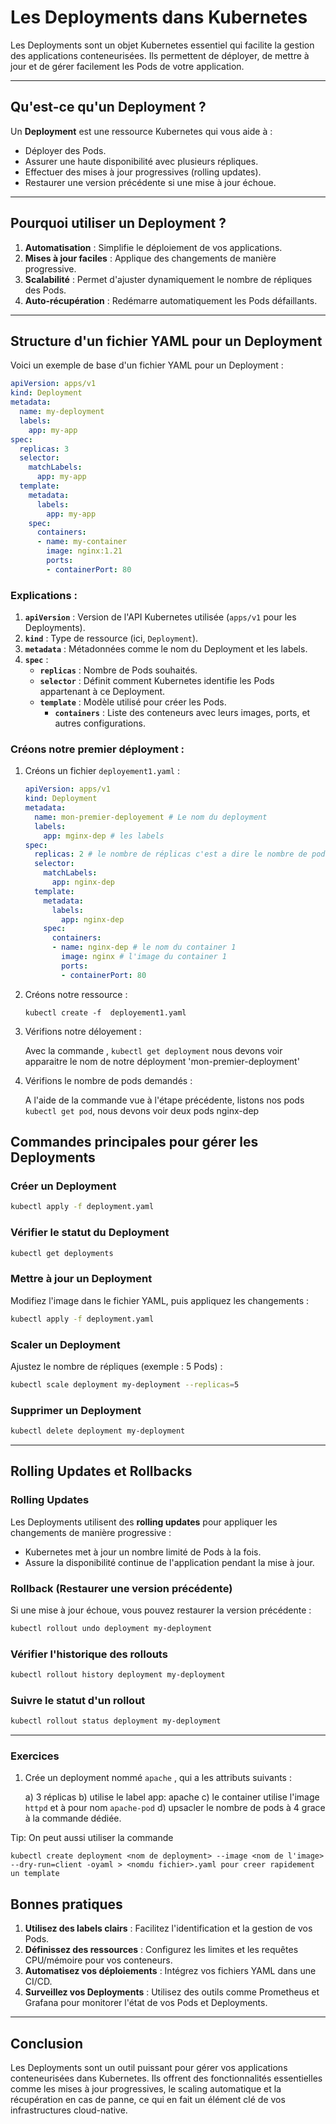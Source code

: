 # Les Deployments dans Kubernetes

Les Deployments sont un objet Kubernetes essentiel qui facilite la gestion des applications conteneurisées. Ils permettent de déployer, de mettre à jour et de gérer facilement les Pods de votre application.

---

## Qu'est-ce qu'un Deployment ?

Un **Deployment** est une ressource Kubernetes qui vous aide à :

- Déployer des Pods.
- Assurer une haute disponibilité avec plusieurs répliques.
- Effectuer des mises à jour progressives (rolling updates).
- Restaurer une version précédente si une mise à jour échoue.

---

## Pourquoi utiliser un Deployment ?

1. **Automatisation** : Simplifie le déploiement de vos applications.
2. **Mises à jour faciles** : Applique des changements de manière progressive.
3. **Scalabilité** : Permet d'ajuster dynamiquement le nombre de répliques des Pods.
4. **Auto-récupération** : Redémarre automatiquement les Pods défaillants.

---

## Structure d'un fichier YAML pour un Deployment

Voici un exemple de base d'un fichier YAML pour un Deployment :

```yaml
apiVersion: apps/v1
kind: Deployment
metadata:
  name: my-deployment
  labels:
    app: my-app
spec:
  replicas: 3
  selector:
    matchLabels:
      app: my-app
  template:
    metadata:
      labels:
        app: my-app
    spec:
      containers:
      - name: my-container
        image: nginx:1.21
        ports:
        - containerPort: 80
```

### Explications :

1. **`apiVersion`** : Version de l'API Kubernetes utilisée (`apps/v1` pour les Deployments).
2. **`kind`** : Type de ressource (ici, `Deployment`).
3. **`metadata`** : Métadonnées comme le nom du Deployment et les labels.
4. **`spec`** :
   - **`replicas`** : Nombre de Pods souhaités.
   - **`selector`** : Définit comment Kubernetes identifie les Pods appartenant à ce Deployment.
   - **`template`** : Modèle utilisé pour créer les Pods.
     - **`containers`** : Liste des conteneurs avec leurs images, ports, et autres configurations.



### Créons notre premier déployment :

1. Créons un fichier `deployement1.yaml` :

    ```yaml
    apiVersion: apps/v1
    kind: Deployment
    metadata:
      name: mon-premier-deployement # Le nom du deployment
      labels:
        app: mginx-dep # les labels
    spec:
      replicas: 2 # le nombre de réplicas c'est a dire le nombre de pod que l'on souhaite
      selector:
        matchLabels:
          app: nginx-dep 
      template:
        metadata:
          labels:
            app: nginx-dep
        spec:
          containers:
          - name: nginx-dep # le nom du container 1
            image: nginx # l'image du container 1
            ports:
            - containerPort: 80
    ```

2. Créons notre ressource :

   `kubectl create -f  deployement1.yaml`

3. Vérifions notre déloyement :

    Avec la commande ,
    `kubectl get deployment` nous devons voir apparaitre le nom de notre déployment 'mon-premier-deployment'

4. Vérifions le nombre de pods demandés : 

    A l'aide de la commande vue à l'étape précédente, listons nos pods
    `kubectl get pod`, nous devons voir deux pods nginx-dep

## Commandes principales pour gérer les Deployments

### Créer un Deployment
```bash
kubectl apply -f deployment.yaml
```

### Vérifier le statut du Deployment
```bash
kubectl get deployments
```

### Mettre à jour un Deployment
Modifiez l'image dans le fichier YAML, puis appliquez les changements :
```bash
kubectl apply -f deployment.yaml
```

### Scaler un Deployment
Ajustez le nombre de répliques (exemple : 5 Pods) :
```bash
kubectl scale deployment my-deployment --replicas=5
```

### Supprimer un Deployment
```bash
kubectl delete deployment my-deployment
```

---

## Rolling Updates et Rollbacks

### Rolling Updates

Les Deployments utilisent des **rolling updates** pour appliquer les changements de manière progressive :
- Kubernetes met à jour un nombre limité de Pods à la fois.
- Assure la disponibilité continue de l'application pendant la mise à jour.

### Rollback (Restaurer une version précédente)

Si une mise à jour échoue, vous pouvez restaurer la version précédente :
```bash
kubectl rollout undo deployment my-deployment
```

### Vérifier l'historique des rollouts
```bash
kubectl rollout history deployment my-deployment
```

### Suivre le statut d'un rollout
```bash
kubectl rollout status deployment my-deployment
```

---

### Exercices

1. Crée un deployment nommé `apache` , qui a les attributs suivants :
 
    a) 3 réplicas
    b) utilise le label app: apache
    c) le container utilise l'image `httpd` et à pour nom `apache-pod`
    d) upsacler le nombre de pods à 4 grace à la commande dédiée. 

Tip: On peut aussi utiliser la commande 

```
kubectl create deployment <nom de deployment> --image <nom de l'image> --dry-run=client -oyaml > <nomdu fichier>.yaml pour creer rapidement un template
```

## Bonnes pratiques

1. **Utilisez des labels clairs** : Facilitez l'identification et la gestion de vos Pods.
2. **Définissez des ressources** : Configurez les limites et les requêtes CPU/mémoire pour vos conteneurs.
3. **Automatisez vos déploiements** : Intégrez vos fichiers YAML dans une CI/CD.
4. **Surveillez vos Deployments** : Utilisez des outils comme Prometheus et Grafana pour monitorer l'état de vos Pods et Deployments.

---

## Conclusion

Les Deployments sont un outil puissant pour gérer vos applications conteneurisées dans Kubernetes. Ils offrent des fonctionnalités essentielles comme les mises à jour progressives, le scaling automatique et la récupération en cas de panne, ce qui en fait un élément clé de vos infrastructures cloud-native.
